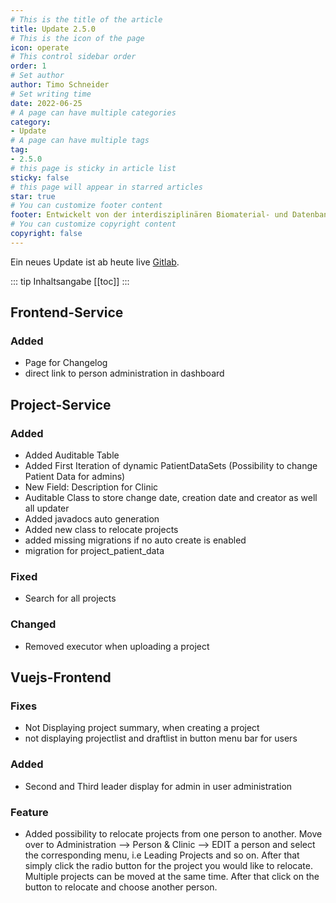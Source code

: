 ```yaml
---
# This is the title of the article
title: Update 2.5.0
# This is the icon of the page
icon: operate
# This control sidebar order
order: 1
# Set author
author: Timo Schneider
# Set writing time
date: 2022-06-25
# A page can have multiple categories
category:
- Update
# A page can have multiple tags
tag:
- 2.5.0
# this page is sticky in article list
sticky: false
# this page will appear in starred articles
star: true
# You can customize footer content
footer: Entwickelt von der interdisziplinären Biomaterial- und Datenbank Frankfurt (iBDF)
# You can customize copyright content
copyright: false
---
```

Ein neues Update ist ab heute live [Gitlab](https://gitlab.proskive.de/uct/open-approve).

<!-- more -->

::: tip Inhaltsangabe
[[toc]]
:::

## Frontend-Service
### Added
- Page for Changelog
- direct link to person administration in dashboard


## Project-Service
### Added
- Added Auditable Table
- Added First Iteration of dynamic PatientDataSets (Possibility to change Patient Data for admins)
- New Field: Description for Clinic
- Auditable Class to store change date, creation date and creator as well all updater
- Added javadocs auto generation
- Added new class to relocate projects
- added missing migrations if no auto create is enabled
- migration for project_patient_data

### Fixed
- Search for all projects

### Changed
- Removed executor when uploading a project

## Vuejs-Frontend
### Fixes
- Not Displaying project summary, when creating a project
- not displaying projectlist and draftlist in button menu bar for users

### Added
- Second and Third leader display for admin in user administration

### Feature
- Added possibility to relocate projects from one person to another. Move over to Administration --> Person & Clinic --> EDIT a person and select the corresponding menu, i.e Leading Projects and so on. After that simply click the radio button for the project you would like to relocate. Multiple projects can be moved at the same time. After that click on the button to relocate and choose another person.